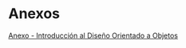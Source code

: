 # Anexos
[Anexo - Introducción al Diseño Orientado a Objetos](https://github.com/RodrigoRivas89/Anexo---Introducci-n-al-Dise-o-Orientado-a-Objetos/tree/main)
